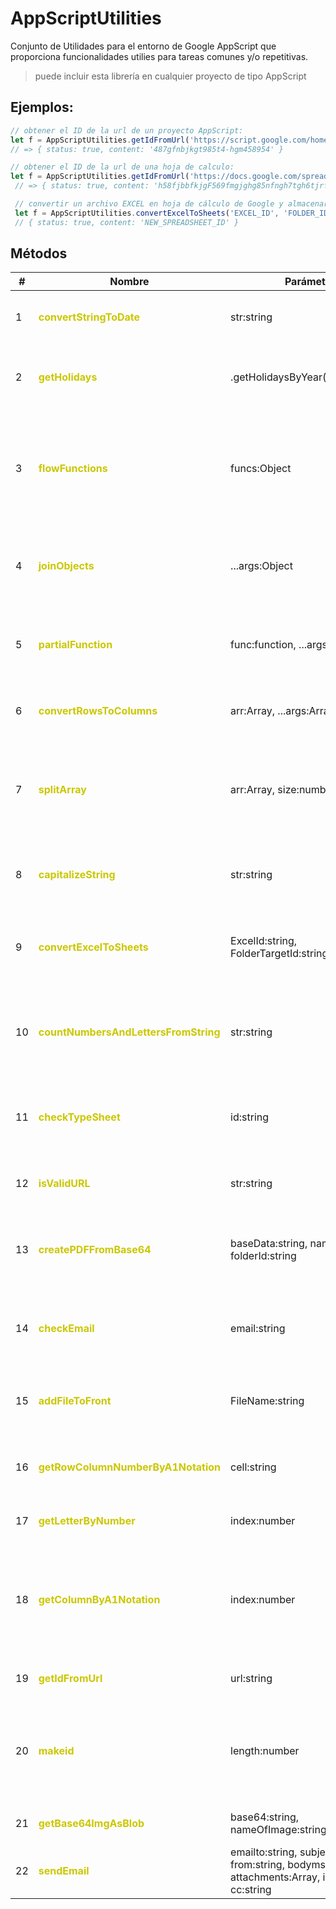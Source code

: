 # AppScriptUtilities

Conjunto de Utilidades para el entorno de Google AppScript que proporciona funcionalidades utilies para tareas comunes y/o repetitivas.

> puede incluir esta librería en cualquier proyecto de tipo AppScript

## Ejemplos:

```javascript
// obtener el ID de la url de un proyecto AppScript:
let f = AppScriptUtilities.getIdFromUrl('https://script.google.com/home/projects/487gfnbjkgt985t4-hgm458954/edit')
// => { status: true, content: '487gfnbjkgt985t4-hgm458954' }

// obtener el ID de la url de una hoja de calculo:
let f = AppScriptUtilities.getIdFromUrl('https://docs.google.com/spreadsheets/d/h58fjbbfkjgF569fmgjghg85nfngh7tgh6tjrf8/edit#gid=0')
 // => { status: true, content: 'h58fjbbfkjgF569fmgjghg85nfngh7tgh6tjrf8' }

 // convertir un archivo EXCEL en hoja de cálculo de Google y almacenarlo en una carpeta:
 let f = AppScriptUtilities.convertExcelToSheets('EXCEL_ID', 'FOLDER_ID');
 // { status: true, content: 'NEW_SPREADSHEET_ID' }
```

## Métodos

| # | Nombre | Parámetros | Descripción
-- | -- | -- | -- |
| 1 | <strong style="color: #CBC700;">convertStringToDate</strong> | str:string | convierte un string dado a un formato de fecha válido
| 2 | <strong style="color: #CBC700;">getHolidays</strong> | .getHolidaysByYear(YEAR:number) | obtiene los dias festivos de Colombia basado en la ley 51 de 1983
| 3 | <strong style="color: #CBC700;">flowFunctions</strong> | funcs:Object | ejecuta varias funciones en orden y pasa como parametros a la siguiente funcion el resultado de la anterior
| 4 | <strong style="color: #CBC700;">joinObjects</strong> | ...args:Object | crea un nuevo objeto a partir de varios objetos. Las claves repetidas son ignoradas
| 5 | <strong style="color: #CBC700;">partialFunction</strong> | func:function, ...args:any | Crea la invocación de una funcion dependiendo de los argumentos que ésta reciba.
| 6 | <strong style="color: #CBC700;">convertRowsToColumns</strong> | arr:Array, ...args:Array | Convierte filas en columnas en un arreglo de arreglos
| 7 | <strong style="color: #CBC700;">splitArray</strong> | arr:Array, size:number | Separa un arreglo en varios arreglos pequeños con la misma longitud segun el parametro size
| 8 | <strong style="color: #CBC700;">capitalizeString</strong> | str:string |  Hace que la primera letra de cada palabra de un texto sea mayúscula
| 9 | <strong style="color: #CBC700;">convertExcelToSheets</strong> | ExcelId:string, FolderTargetId:string | Convierte el archivo excel dado a Sheets y lo almacena en el folder con Id FolderTargetId
| 10 | <strong style="color: #CBC700;">countNumbersAndLettersFromString</strong> | str:string |  Funcion encargada de contar cuantas letras y cuantos numeros contiene una cadena de texto
| 11 | <strong style="color: #CBC700;">checkTypeSheet</strong> | id:string |  Verifica si una hoja de calculo es de tipo Google SpreadSheet o Excel
| 12 | <strong style="color: #CBC700;">isValidURL</strong> | str:string |  Verifica que una cadena de texto tenga una url valida
| 13 | <strong style="color: #CBC700;">createPDFFromBase64</strong> | baseData:string, namePdf:string, folderId:string | Crea un pdf utilizando un string en base 64, lo almacena y devulve el identificador
| 14 | <strong style="color: #CBC700;">checkEmail</strong> | email:string | Revisa si una direccion de correo es valida. Retorna true si el correo es valido
| 15 | <strong style="color: #CBC700;">addFileToFront</strong> | FileName:string |  Agrega el contenido de un archivo html a una vista renderizada
| 16 | <strong style="color: #CBC700;">getRowColumnNumberByA1Notation</strong> | cell:string |  funcion que devuelve la columna y la fila de un celda en formato A1
| 17 | <strong style="color: #CBC700;">getLetterByNumber</strong> | index:number |  Retorna la letra correspondiente al numero dado
| 18 | <strong style="color: #CBC700;">getColumnByA1Notation</strong> | index:number |   Funcion que toma como parametro un string en notacion A1 y devuelve su correspondiente valor numerico como columna
| 19 | <strong style="color: #CBC700;">getIdFromUrl</strong> | url:string |  Funcion que extrae el ID de una url
| 20 | <strong style="color: #CBC700;">makeid</str0ong> | length:number |  Función que genera un cadena de caracteres aleatorios (numeros y letras solamente)
| 21 | <strong style="color: #CBC700;">getBase64ImgAsBlob</strong> | base64:string, nameOfImage:string |  obtiene el blob de una imagen en base64
| 22 | <strong style="color: #CBC700;">sendEmail</strong> | emailto:string, subject:string, from:string, bodymsg:string, attachments:Array, img:boolean, cc:string |  Envía correos electrónicos